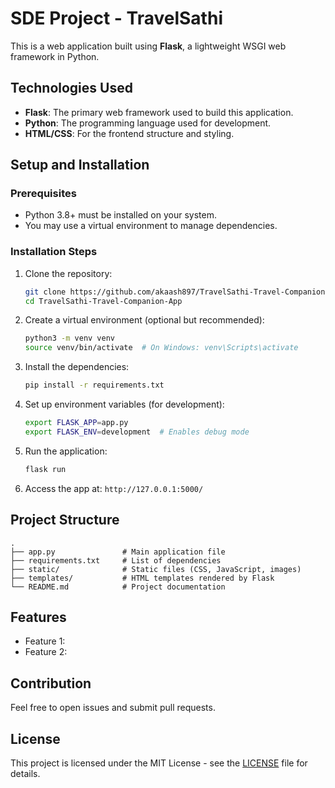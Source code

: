 
# SDE Project - TravelSathi 

This is a web application built using **Flask**, a lightweight WSGI web framework in Python.

## Technologies Used

- **Flask**: The primary web framework used to build this application.
- **Python**: The programming language used for development.
- **HTML/CSS**: For the frontend structure and styling.

## Setup and Installation

### Prerequisites

- Python 3.8+ must be installed on your system.
- You may use a virtual environment to manage dependencies.

### Installation Steps

1. Clone the repository:
   ```bash
   git clone https://github.com/akaash897/TravelSathi-Travel-Companion-App.git
   cd TravelSathi-Travel-Companion-App
   ```

2. Create a virtual environment (optional but recommended):
   ```bash
   python3 -m venv venv
   source venv/bin/activate  # On Windows: venv\Scripts\activate
   ```

3. Install the dependencies:
   ```bash
   pip install -r requirements.txt
   ```

4. Set up environment variables (for development):
   ```bash
   export FLASK_APP=app.py
   export FLASK_ENV=development  # Enables debug mode
   ```

5. Run the application:
   ```bash
   flask run
   ```

6. Access the app at: `http://127.0.0.1:5000/`

## Project Structure

```
.
├── app.py               # Main application file
├── requirements.txt     # List of dependencies
├── static/              # Static files (CSS, JavaScript, images)
├── templates/           # HTML templates rendered by Flask
└── README.md            # Project documentation
```

## Features

- Feature 1: 
- Feature 2: 

## Contribution

Feel free to open issues and submit pull requests.

## License

This project is licensed under the MIT License - see the [LICENSE](LICENSE) file for details.
